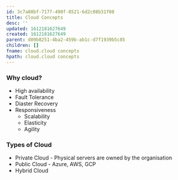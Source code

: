 ```yaml
---
id: 3c7a08bf-7177-490f-8521-6d2c08b31f08
title: Cloud Concepts
desc: ''
updated: 1612181627649
created: 1612181627649
parent: d89b8251-4ba2-459b-ab1c-d7f1939b5c85
children: []
fname: cloud.cloud concepts
hpath: cloud.cloud concepts
---
```

### Why cloud?

- High availability
- Fault Tolerance
- Diaster Recovery
- Responsiveness
  - Scalability
  - Elasticity
  - Agility

### Types of Cloud

- Private Cloud - Physical servers are owned by the organisation
- Public Cloud - Azure, AWS, GCP
- Hybrid Cloud

